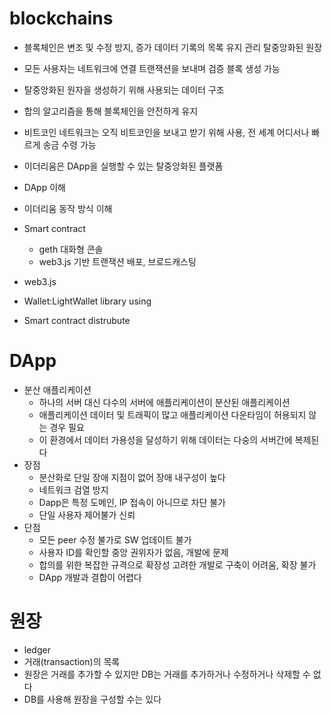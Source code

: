 # blockchains
- 블록체인은 변조 및 수정 방지, 증가 데이터 기록의 목록 유지 관리 탈중앙화된 원장
- 모든 사용자는 네트워크에 연결 트랜잭션을 보내며 검증 블록 생성 가능
- 탈중앙화된 원자을 생성하기 위해 사용되는 데이터 구조
- 합의 알고리즘을 통해 블록체인을 안전하게 유지
- 비트코인 네트워크는 오직 비트코인을 보내고 받기 위해 사용, 전 세계 어디서나 빠르게 송금 수령 가능
- 이더리움은 DApp을 실행할 수 있는 탈중앙화된 플랫폼

- DApp 이해
- 이더리움 동작 방식 이해
- Smart contract
  - geth 대화형 콘솔
  - web3.js 기반 트랜잭션 배포, 브로드캐스팅
- web3.js
- Wallet:LightWallet library using
- Smart contract distrubute

# DApp
+ 분산 애플리케이션
  + 하나의 서버 대신 다수의 서버에 애플리케이션이 분산된 애플리케이션
  + 애플리케이션 데이터 및 트래픽이 많고 애플리케이션 다운타임이 허용되지 않는 경우 필요
  + 이 환경에서 데이터 가용성을 달성하기 위해 데이터는 다숭의 서버간에 복제된다
+ 장점
  + 분산화로 단일 장애 지점이 없어 장애 내구성이 높다
  + 네트워크 검열 방지
  + Dapp은 특정 도메인, IP 접속이 아니므로 차단 불가
  + 단일 사용자 제어불가 신뢰
+ 단점
  + 모든 peer 수정 불가로 SW 업데이트 불가
  + 사용자 ID를 확인할 중앙 권위자가 없음, 개발에 문제
  + 합의를 위한 복잡한 규격으로 확장성 고려한 개발로 구축이 어려움, 확장 불가
  + DApp 개발과 결합이 어렵다
  
# 원장
- ledger
- 거래(transaction)의 목록
- 원장은 거래를 추가할 수 있지만 DB는 거래를 추가하거나 수정하거나 삭제할 수 없다
- DB를 사용해 원장을 구성할 수는 있다


